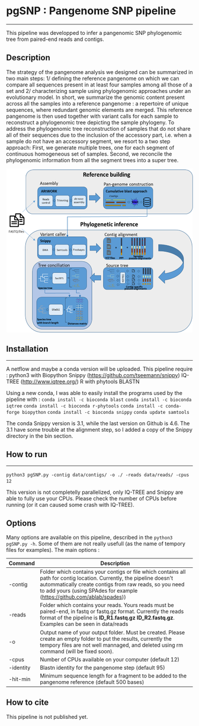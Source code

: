 # pgSNP : Pangenome SNP pipeline
---
This pipeline was developped to infer a pangenomic SNP phylogenomic tree from paired-end reads and contigs.

## Description
The strategy of the pangenome analysis we designed can be summarized in two main steps: 1/ defining the reference pangenome on which we can compare all sequences present in at least four samples among all those of a set and 2/ characterizing sample using phylogenomic approaches under an evolutionary model.
In short, we summarize the genomic content present across all the samples into a reference pangenome : a repertoire of unique sequences, where redundant genomic elements are merged. This reference pangenome is then used together with variant calls for each sample to reconstruct a phylogenomic tree depicting the sample phylogeny.
To address the phylogenomic tree reconstruction of samples that do not share all of their sequences due to the inclusion of the accessory part, i.e. when a sample do not have an accessory segment, we resort to a two step approach:
First, we generate multiple trees, one for each segment of continuous homogeneous set of samples. Second, we reconcile the phylogenomic information from all the segment trees into a super tree.

![alt text](pipeline.png "pgSNP pipeline")

## Installation
---
A netflow and maybe a conda version will be uploaded.
This pipeline require :
python3 with Biopython
Snippy (https://github.com/tseemann/snippy)
IQ-TREE (http://www.iqtree.org/)
R with phytools
BLASTN

Using a new conda, I was able to easily install the programs used by the pipeline with :
`conda install -c bioconda blast`
`conda install -c bioconda iqtree`
`conda install -c bioconda r-phytools`
`conda install -c conda-forge biopython`
`conda install -c bioconda snippy`
`conda update samtools`

The conda Snippy version is 3.1, while the last version on Github is 4.6. The 3.1 have some trouble at the alignment step, so I added a copy of the Snippy directory in the bin section.
## How to run
---
`python3 pgSNP.py -contig data/contigs/ -o ./ -reads data/reads/ -cpus 12`

This version is not completelly parallelized, only IQ-TREE and Snippy are able to fully use your CPUs. Please check the number of CPUs before running (or it can caused some crash with IQ-TREE).

## Options

Many options are available on this pipeline, described in the `python3 pgSNP.py -h`. Some of them are not really usefull (as the name of tempory files for examples).
The main options :

| Command | Description |
| ----------- | ----------- |
| -contig | Folder which contains your contigs or file which contains all path for contig location. Currently, the pipeline doesn't autommatically create contigs from raw reads, so you need to add yours (using SPAdes for example (https://github.com/ablab/spades)) |
| -reads | Folder which contains your reads. Yours reads must be paired-end, in fastq or fastq.gz format. Currently the reads format of the pipeline is **ID\_R1.fastq.gz ID\_R2.fastq.gz**. Examples can be seen in data/reads|
| -o | Output name of your output folder. Must be created. Please create an empty folder to put the results, currently the tempory files are not well mannaged, and deleted using rm command (will be fixed soon). |
| -cpus | Number of CPUs available on your computer (default 12)|   
| -identity | Blastn identity for the pangenome step (default 95)|   
| -hit-min | Minimum sequence length for a fragment to be added to the pangenome reference (default 500 bases)|   

## How to cite

This pipeline is not published yet. 
